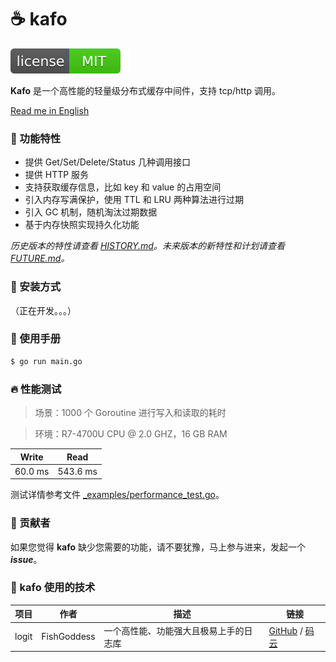 # ☕ kafo

[![License](_icon/license.svg)](https://opensource.org/licenses/MIT)

**Kafo** 是一个高性能的轻量级分布式缓存中间件，支持 tcp/http 调用。

[Read me in English](./README.en.md)

### 📃 功能特性

* 提供 Get/Set/Delete/Status 几种调用接口
* 提供 HTTP 服务
* 支持获取缓存信息，比如 key 和 value 的占用空间
* 引入内存写满保护，使用 TTL 和 LRU 两种算法进行过期
* 引入 GC 机制，随机淘汰过期数据
* 基于内存快照实现持久化功能

_历史版本的特性请查看 [HISTORY.md](./HISTORY.md)。未来版本的新特性和计划请查看 [FUTURE.md](./FUTURE.md)。_

### 🔧 安装方式

（正在开发。。。）

### 📖 使用手册

```bash
$ go run main.go
```

### 🔥 性能测试

> 场景：1000 个 Goroutine 进行写入和读取的耗时

> 环境：R7-4700U CPU @ 2.0 GHZ，16 GB RAM

| Write | Read |
|------|------|
| 60.0 ms | 543.6 ms |

测试详情参考文件 [_examples/performance_test.go](./_examples/performance_test.go)。

### 👤 贡献者

如果您觉得 **kafo** 缺少您需要的功能，请不要犹豫，马上参与进来，发起一个 _**issue**_。

### 🔬 kafo 使用的技术

| 项目 | 作者 | 描述 | 链接 |
| -----------|--------|-------------|-------------------|
| logit | FishGoddess | 一个高性能、功能强大且极易上手的日志库 | [GitHub](https://github.com/FishGoddess/logit) / [码云](https://gitee.com/FishGoddess/logit) |
